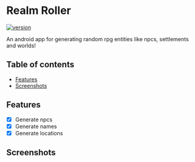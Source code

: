 # Realm Roller <!-- omit in toc -->

[![version](https://img.shields.io/badge/version-0.4.0-green.svg)](https://semver.org)

An android app for generating random rpg entities like npcs, settlements and worlds!

## Table of contents <!-- omit in toc -->
- [Features](#features)
- [Screenshots](#screenshots)


## Features

- [x] Generate npcs
- [x] Generate names
- [x] Generate locations

## Screenshots
